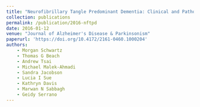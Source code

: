 ```yaml
---
title: "Neurofibrillary Tangle Predominant Dementia: Clinical and Pathological Description in a Case Series"
collection: publications
permalink: /publication/2016-nftpd
date: 2016-01-12
venue: "Journal of Alzheimer's Disease & Parkinsonism"
paperurl: 'https://doi.org/10.4172/2161-0460.1000204'
authors:
    - Morgan Schwartz
    - Thomas G Beach
    - Andrew Tsai
    - Michael Malek-Ahmadi
    - Sandra Jacobson
    - Lucia I Sue
    - Kathryn Davis
    - Marwan N Sabbagh
    - Geidy Serrano
---
```

